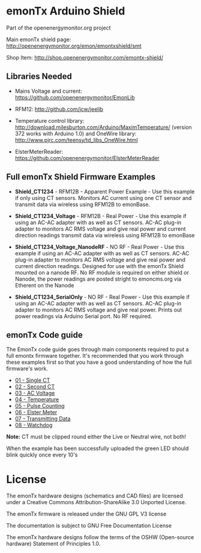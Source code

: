 # emonTx Arduino Shield 

Part of the openenergymonitor.org project

Main emonTx shield page: 
http://openenergymonitor.org/emon/emontxshield/smt

Shop Item:
http://shop.openenergymonitor.com/emontx-shield/


## Libraries Needed 
* Mains Voltage and current: https://github.com/openenergymonitor/EmonLib

* RFM12: http://github.com/jcw/jeelib
* Temperature control library: http://download.milesburton.com/Arduino/MaximTemperature/ (version 372 works with Arduino 1.0) and OneWire library: http://www.pjrc.com/teensy/td_libs_OneWire.html
* ElsterMeterReader: https://github.com/openenergymonitor/ElsterMeterReader

## Full emonTx Shield Firmware Examples 
* **Shield_CT1234** - RFM12B - Apparent Power Example - Use this example if only using CT sensors. Monitors AC current using one CT sensor and transmit data via wireless using RFM12B to emonBase. 

* **Shield_CT1234_Voltage** - RFM12B - Real Power - Use this example if using an AC-AC adapter with as well as CT sensors. AC-AC plug-in adapter to monitors AC RMS voltage and give real power and current direction readings transmit data via wireless using RFM12B to emonBase

* **Shield_CT1234_Voltage_NanodeRF** - NO RF - Real Power - Use this example if using an AC-AC adapter with as well as CT sensors. AC-AC plug-in adapter to monitors AC RMS voltage and give real power and current direction readings. Designed for use with the emonTx Shield mounted on a nanode RF. No RF module is required on either shield or Nanode, the power readings are posted stright to emoncms.org via Etherent on the Nanode

* **Shield_CT1234_SerialOnly** - NO RF - Real Power - Use this example if using an AC-AC adapter with as well as CT sensors. AC-AC plug-in adapter to monitors AC RMS voltage and give real power. Prints out power readings via Arduino Serial port. No RF required. 



## emonTx Code guide
The EmonTx code guide goes through main components required to put a full emontx firmware together. It's recommended that you work through these examples first so that you have a good understanding of how the full firmware's work.
* [01 - Single CT](https://github.com/openenergymonitor/emonTxFirmware/tree/master/emonTxV2/Guide/a_SingleCT/a_SingleCT.ino)
* [02 - Second CT](https://github.com/openenergymonitor/emonTxFirmware/tree/master/emonTxV2/Guide/b_SecondCT/b_SecondCT.ino)
* [03 - AC Voltage](https://github.com/openenergymonitor/emonTxFirmware/tree/master/emonTxV2/Guide/c_ACVoltage/c_ACVoltage.ino)
* [04 - Temperature](https://github.com/openenergymonitor/emonTxFirmware/tree/master/emonTxV2/Guide/d_Temperature/d_Temperature.ino)
* [05 - Pulse Counting](https://github.com/openenergymonitor/emonTxFirmware/tree/master/emonTxV2/Guide/e_PulseCounting/e_PulseCounting.ino)
* [06 - Elster Meter](https://github.com/openenergymonitor/emonTxFirmware/tree/master/emonTxV2/Guide/f_ElsterMeter/f_ElsterMeter.ino)
* [07 - Transmitting Data](https://github.com/openenergymonitor/emonTxFirmware/tree/master/emonTxV2/Guide/g_TransmittingData/g_TransmittingData.ino)
* [08 - Watchdog](https://github.com/openenergymonitor/emonTxFirmware/tree/master/emonTxV2/Guide/h_watchdog/h_watchdog.ino)



**Note:** CT must be clipped round either the Live or Neutral wire, not both! 

When the example has been successfully uploaded the green LED should blink quickly once every 10's


# License
The emonTx hardware designs (schematics and CAD files) are licensed under a Creative Commons Attribution-ShareAlike 3.0 Unported License.

The emonTx firmware is released under the GNU GPL V3 license

The documentation is subject to GNU Free Documentation License 

The emonTx hardware designs follow the terms of the OSHW (Open-source hardware) Statement of Principles 1.0.






 

